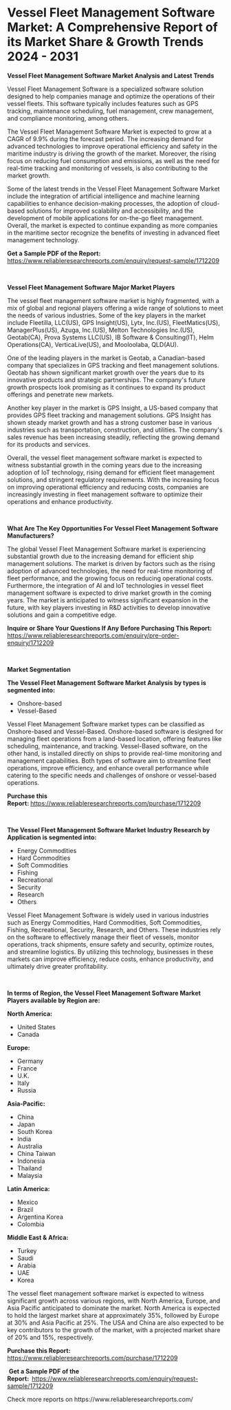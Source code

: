 <p><h1>Vessel Fleet Management Software Market: A Comprehensive Report of its Market Share & Growth Trends 2024 - 2031</h1></p><p><strong>Vessel Fleet Management Software Market Analysis and Latest Trends</strong></p>
<p><p>Vessel Fleet Management Software is a specialized software solution designed to help companies manage and optimize the operations of their vessel fleets. This software typically includes features such as GPS tracking, maintenance scheduling, fuel management, crew management, and compliance monitoring, among others.</p><p>The Vessel Fleet Management Software Market is expected to grow at a CAGR of 9.9% during the forecast period. The increasing demand for advanced technologies to improve operational efficiency and safety in the maritime industry is driving the growth of the market. Moreover, the rising focus on reducing fuel consumption and emissions, as well as the need for real-time tracking and monitoring of vessels, is also contributing to the market growth.</p><p>Some of the latest trends in the Vessel Fleet Management Software Market include the integration of artificial intelligence and machine learning capabilities to enhance decision-making processes, the adoption of cloud-based solutions for improved scalability and accessibility, and the development of mobile applications for on-the-go fleet management. Overall, the market is expected to continue expanding as more companies in the maritime sector recognize the benefits of investing in advanced fleet management technology.</p></p>
<p><strong>Get a Sample PDF of the Report:&nbsp;</strong> <a href="https://www.reliableresearchreports.com/enquiry/request-sample/1712209">https://www.reliableresearchreports.com/enquiry/request-sample/1712209</a></p>
<p>&nbsp;</p>
<p><strong>Vessel Fleet Management Software Major Market Players</strong></p>
<p><p>The vessel fleet management software market is highly fragmented, with a mix of global and regional players offering a wide range of solutions to meet the needs of various industries. Some of the key players in the market include Fleetilla, LLC(US), GPS Insight(US), Lytx, Inc.(US), FleetMatics(US), ManagerPlus(US), Azuga, Inc.(US), Melton Technologies Inc.(US), Geotab(CA), Prova Systems LLC(US), IB Software & Consulting(IT), Helm Operations(CA), VerticaLive(US), and Mooloolaba, QLD(AU).</p><p>One of the leading players in the market is Geotab, a Canadian-based company that specializes in GPS tracking and fleet management solutions. Geotab has shown significant market growth over the years due to its innovative products and strategic partnerships. The company's future growth prospects look promising as it continues to expand its product offerings and penetrate new markets.</p><p>Another key player in the market is GPS Insight, a US-based company that provides GPS fleet tracking and management solutions. GPS Insight has shown steady market growth and has a strong customer base in various industries such as transportation, construction, and utilities. The company's sales revenue has been increasing steadily, reflecting the growing demand for its products and services.</p><p>Overall, the vessel fleet management software market is expected to witness substantial growth in the coming years due to the increasing adoption of IoT technology, rising demand for efficient fleet management solutions, and stringent regulatory requirements. With the increasing focus on improving operational efficiency and reducing costs, companies are increasingly investing in fleet management software to optimize their operations and enhance productivity.</p></p>
<p>&nbsp;</p>
<p><strong>What Are The Key Opportunities For Vessel Fleet Management Software Manufacturers?</strong></p>
<p><p>The global Vessel Fleet Management Software market is experiencing substantial growth due to the increasing demand for efficient ship management solutions. The market is driven by factors such as the rising adoption of advanced technologies, the need for real-time monitoring of fleet performance, and the growing focus on reducing operational costs. Furthermore, the integration of AI and IoT technologies in vessel fleet management software is expected to drive market growth in the coming years. The market is anticipated to witness significant expansion in the future, with key players investing in R&D activities to develop innovative solutions and gain a competitive edge.</p></p>
<p><strong>Inquire or Share Your Questions If Any Before Purchasing This Report:</strong> <a href="https://www.reliableresearchreports.com/enquiry/pre-order-enquiry/1712209">https://www.reliableresearchreports.com/enquiry/pre-order-enquiry/1712209</a></p>
<p>&nbsp;</p>
<p><strong>Market Segmentation</strong></p>
<p><strong>The Vessel Fleet Management Software Market Analysis by types is segmented into:</strong></p>
<p><ul><li>Onshore-based</li><li>Vessel-Based</li></ul></p>
<p><p>Vessel Fleet Management Software market types can be classified as Onshore-based and Vessel-Based. Onshore-based software is designed for managing fleet operations from a land-based location, offering features like scheduling, maintenance, and tracking. Vessel-Based software, on the other hand, is installed directly on ships to provide real-time monitoring and management capabilities. Both types of software aim to streamline fleet operations, improve efficiency, and enhance overall performance while catering to the specific needs and challenges of onshore or vessel-based operations.</p></p>
<p><strong>Purchase this Report:&nbsp;</strong><a href="https://www.reliableresearchreports.com/purchase/1712209">https://www.reliableresearchreports.com/purchase/1712209</a></p>
<p>&nbsp;</p>
<p><strong>The Vessel Fleet Management Software Market Industry Research by Application is segmented into:</strong></p>
<p><ul><li>Energy Commodities</li><li>Hard Commodities</li><li>Soft Commodities</li><li>Fishing</li><li>Recreational</li><li>Security</li><li>Research</li><li>Others</li></ul></p>
<p><p>Vessel Fleet Management Software is widely used in various industries such as Energy Commodities, Hard Commodities, Soft Commodities, Fishing, Recreational, Security, Research, and Others. These industries rely on the software to effectively manage their fleet of vessels, monitor operations, track shipments, ensure safety and security, optimize routes, and streamline logistics. By utilizing this technology, businesses in these markets can improve efficiency, reduce costs, enhance productivity, and ultimately drive greater profitability.</p></p>
<p>&nbsp;</p>
<p><strong>In terms of Region, the Vessel Fleet Management Software Market Players available by Region are:</strong></p>
<p>
    <p> <strong> North America: </strong>
        <ul>
            <li>United States</li>
            <li>Canada</li>
        </ul>
        </p> 
    <p> <strong> Europe: </strong>
        <ul>
            <li>Germany</li>
            <li>France</li>
            <li>U.K.</li>
            <li>Italy</li>
            <li>Russia</li>
        </ul>
        </p> 
    <p> <strong> Asia-Pacific: </strong>
        <ul>
            <li>China</li>
            <li>Japan</li>
            <li>South Korea</li>
            <li>India</li>
            <li>Australia</li>
            <li>China Taiwan</li>
            <li>Indonesia</li>
            <li>Thailand</li>
            <li>Malaysia</li>
        </ul>
        </p> 
    <p> <strong> Latin America: </strong>
        <ul>
            <li>Mexico</li>
            <li>Brazil</li>
            <li>Argentina Korea</li>
            <li>Colombia</li>
        </ul>
        </p> 
    <p> <strong> Middle East & Africa: </strong>
        <ul>
            <li>Turkey</li>
            <li>Saudi</li>
            <li>Arabia</li>
            <li>UAE</li>
            <li>Korea</li>
        </ul>
    </p>
    </p>
<p><p>The vessel fleet management software market is expected to witness significant growth across various regions, with North America, Europe, and Asia Pacific anticipated to dominate the market. North America is expected to hold the largest market share at approximately 35%, followed by Europe at 30% and Asia Pacific at 25%. The USA and China are also expected to be key contributors to the growth of the market, with a projected market share of 20% and 15%, respectively.</p></p>
<p><strong>Purchase this Report: </strong><a href="https://www.reliableresearchreports.com/purchase/1712209">https://www.reliableresearchreports.com/purchase/1712209</a></p>
<p>&nbsp;<strong>Get a Sample PDF of the Report:&nbsp;&nbsp;</strong><a href="https://www.reliableresearchreports.com/enquiry/request-sample/1712209">https://www.reliableresearchreports.com/enquiry/request-sample/1712209</a></p>
<p><strong></strong></p>
<p>Check more reports on https://www.reliableresearchreports.com/</p>